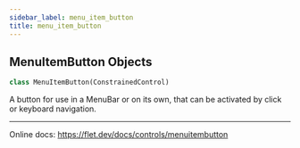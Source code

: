 ```yaml
---
sidebar_label: menu_item_button
title: menu_item_button
---
```


## MenuItemButton Objects

```python
class MenuItemButton(ConstrainedControl)
```

A button for use in a MenuBar or on its own, that can be activated by click or keyboard navigation.

-----

Online docs: https://flet.dev/docs/controls/menuitembutton

